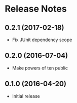# Release Notes

## 0.2.1 (2017-02-18)

- Fix JUnit dependency scope

## 0.2.0 (2016-07-04)

- Make powers of ten public

## 0.1.0 (2016-04-20)

- Initial release
